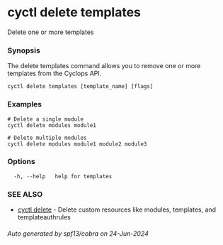# cyctl delete templates

Delete one or more templates

### Synopsis

The delete templates command allows you to remove one or more templates from the Cyclops API.

```
cyctl delete templates [template_name] [flags]
```

### Examples

```
# Delete a single module
cyctl delete modules module1

# Delete multiple modules
cyctl delete modules module1 module2 module3
```

### Options

```
  -h, --help   help for templates
```

### SEE ALSO

* [cyctl delete](cyctl_delete.md)	 - Delete custom resources like modules, templates, and templateauthrules

###### Auto generated by spf13/cobra on 24-Jun-2024
